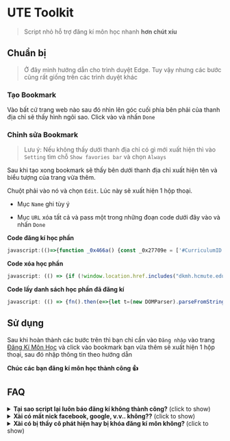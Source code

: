 # UTE Toolkit
> Script nhỏ hỗ trợ đăng kí môn học nhanh **hơn chút xíu**

## Chuẩn bị
> Ở đây mình hướng dẫn cho trình duyệt Edge. Tuy vậy nhưng các bước cũng rất giống trên các trình duyệt khác

### Tạo Bookmark

Vào bất cứ trang web nào sau đó nhìn lên góc cuối phía bên phải của thanh địa chỉ sẽ thấy hình ngôi sao. Click vào và nhấn `Done`
   
### Chỉnh sửa Bookmark

> Lưu ý: Nếu không thấy dưới thanh địa chỉ có gì mới xuất hiện thì vào `Setting` tìm chỗ `Show favories bar` và chọn `Always`

Sau khi tạo xong bookmark sẽ thấy bên dưới thanh địa chỉ xuất hiện tên và biểu tượng của trang vừa thêm. 
   
Chuột phải vào nó và chọn `Edit`. Lúc này sẽ xuất hiện 1 hộp thoại.

   * Mục `Name` ghi tùy ý

   * Mục `URL` xóa tất cả và pass một trong những đoạn code dưới đây vào và nhấn `Done`

**Code đăng kí học phần**
```javascript
javascript:(()=>{function _0x466a() {const _0x27709e = ['#CurriculumID','3199870lsaHRz','dkmh.hcmute.edu.vn','slice','split','href','.classCheckChon','application/x-www-form-urlencoded','parse','hdID','85972QsFSpT','40320XYwnNn','random','push','#id_menu2','studyUnitID','getItem','51738jdpxUb','H\xE3y \u0111\u0103ng nh\u1EADp tr\u01B0\u1EDBc khi ch\u1EA1y script','931820XiboYp','setItem','85LUwHqR','length','/DangKiNgoaiKeHoach/DanhSachLopHocPhanPost?Length=18','text','parseFromString','POST','21smqwKg','error','value','Nh\u1EADp m\xE3 l\u1EDBp h\u1ECDc ph\u1EA7n (MaMonHoc_MaLop). N\u1EBFu nh\u1EADp nhi\u1EC1u m\xF4n th\xEC ph\xE2n c\xE1ch nhau b\u1EB1ng kho\u1EA3ng tr\u1EAFng. V\xED d\u1EE5: ADNT330580_01CLC ADPL331379_03CLC','querySelectorAll','querySelector','#StudyUnitID','Kh\xF4ng t\xECm th\u1EA5y h\u1ECDc ph\u1EA7n ph\xF9 h\u1EE3p cho m\xE3 m\xF4n h\u1ECDc','same-origin','innerText','16594LfXNIf','8KqZajX','curriculumID','trim','stringify','getUTCMonth','1342503HHUeLM','disabled','replace','u0110\u0103ng k\xED kh\xF4ng th\xE0nh c\xF4ng, vui l\xF2ng \u0111\u0103ng nh\u1EADp l\u1EA1i.\nM\xE3 l\u1EDBp h\u1ECDc ph\u1EA7n:'];_0x466a = function () {return _0x27709e;};return _0x466a();}const _0xf37ab8 = _0x1e87;(function (_0x50ebe3, _0x1311e6) {const _0x4840d2 = _0x1e87,_0x1d7d28 = _0x50ebe3();while (!![]) {try {const _0x40e563 =parseInt(_0x4840d2(0x197)) / 0x1 +(parseInt(_0x4840d2(0x1ab)) / 0x2) * (parseInt(_0x4840d2(0x18d)) / 0x3) +parseInt(_0x4840d2(0x1b4)) / 0x4 +(parseInt(_0x4840d2(0x187)) / 0x5) * (parseInt(_0x4840d2(0x1b2)) / 0x6) +-parseInt(_0x4840d2(0x1ac)) / 0x7 +(parseInt(_0x4840d2(0x198)) / 0x8) * (-parseInt(_0x4840d2(0x19d)) / 0x9) +-parseInt(_0x4840d2(0x1a2)) / 0xa;if (_0x40e563 === _0x1311e6) break;else _0x1d7d28['push'](_0x1d7d28['shift']());} catch (_0x33d4b5) {_0x1d7d28['push'](_0x1d7d28['shift']());}}})(_0x466a, 0x363b0);async function a(_0x504e74) {const _0x59009d = _0x1e87;let _0x376d95 = {method: _0x59009d(0x18c),credentials: _0x59009d(0x195),headers: { 'Content-Type': _0x59009d(0x1a8) },redirect: _0x59009d(0x18e),body: new URLSearchParams({CurriculumID: _0x504e74[_0x59009d(0x199)],StudyUnitID: _0x504e74[_0x59009d(0x1b0)],hdID: _0x504e74[_0x59009d(0x1aa)],[_0x504e74['name']]: 'on'})},_0x2a15d7 = await fetch(_0x59009d(0x189), _0x376d95);return _0x2a15d7[_0x59009d(0x18a)]();}function _0x1e87(_0x57f2b2, _0x27724e) {const _0x466a48 = _0x466a();return ((_0x1e87 = function (_0x1e87a8, _0x2343ae) {_0x1e87a8 = _0x1e87a8 - 0x187;let _0x3ac03c = _0x466a48[_0x1e87a8];return _0x3ac03c;}),_0x1e87(_0x57f2b2, _0x27724e));}async function b(_0x1d4ccb) {const _0x41be8f = _0x1e87;let _0x13d808 ='/DangKiNgoaiKeHoach/DanhSachLopHocPhan/' +_0x1d4ccb +'?CurriculumID=' +_0x1d4ccb['slice'](0x3) +'&t=' +Math[_0x41be8f(0x1ad)](),_0x3158d9 = await fetch(_0x13d808, {method: 'GET',credentials: _0x41be8f(0x195),redirect: _0x41be8f(0x18e)});return _0x3158d9[_0x41be8f(0x18a)]();}function c(_0x1546a0, _0x1cfde9) {return new Promise((_0x38a8bf, _0x3db542) => {const _0x5e3503 = _0x1e87;if (!localStorage[_0x5e3503(0x1b1)](_0x1cfde9))b(_0x1546a0)['then']((_0xeb4a90) => {_0x38a8bf(d(_0xeb4a90, _0x1cfde9));})['catch'](() => {_0x3db542();});else {let _0x4aba1c = JSON[_0x5e3503(0x1a9)](localStorage['getItem'](_0x1cfde9));_0x38a8bf(Object['assign']({}, _0x4aba1c));}});}function d(_0x1cf789, _0x19a617) {const _0x5bea7b = _0x1e87;let _0xdcb43f,_0x1f3b26,_0x55d7e2 = new DOMParser()[_0x5bea7b(0x18b)](_0x1cf789, 'text/html'),_0x532529 = _0x55d7e2['querySelector'](_0x5bea7b(0x193))[_0x5bea7b(0x18f)],_0x7196fb = _0x55d7e2['querySelector'](_0x5bea7b(0x1a1))[_0x5bea7b(0x18f)],_0x28df2c = null,_0x3dce44 = [],_0x435eb2 = _0x55d7e2[_0x5bea7b(0x191)]('.trhover');for (row of _0x435eb2) {if (!0x0 === _0x28df2c) break;let _0x1332b2 = row[_0x5bea7b(0x191)]('td');if (_0x1332b2[0x2]['innerText'] == _0x19a617) {row[_0x5bea7b(0x192)](_0x5bea7b(0x1a7))[_0x5bea7b(0x19e)] ||((_0xdcb43f = row['querySelector'](_0x5bea7b(0x1a7))['id'] + '|'),(_0x1f3b26 = row[_0x5bea7b(0x192)](_0x5bea7b(0x1a7))['name']),(_0x28df2c = !0x0));break;}_0x3dce44[_0x5bea7b(0x1ae)](_0x1332b2[0x2][_0x5bea7b(0x196)]);}let _0x4038e3 = {found: _0x28df2c,studyUnitID: _0x532529,curriculumID: _0x7196fb,hdID: _0xdcb43f,name: _0x1f3b26,availableCourseCodes: _0x3dce44};return localStorage[_0x5bea7b(0x1b5)](_0x19a617, JSON[_0x5bea7b(0x19b)](_0x4038e3)), _0x4038e3;}function e() {const _0x4b1c38 = _0x1e87;let _0xc0870d = new Date(),_0x3779bf = _0xc0870d['getUTCFullYear']() % 0x64,_0x598938 = _0xc0870d[_0x4b1c38(0x19c)]();return 0xa < _0x598938 || 0x3 > _0x598938 ? --_0x3779bf + '2' : _0x3779bf + '1';}if (!location[_0xf37ab8(0x1a6)]['includes'](_0xf37ab8(0x1a3)))return void alert('B\u1EA1n h\xE3y \u0111\u0103ng nh\u1EADp v\xE0o trang dkmh.hcmute.edu.vn tr\u01B0\u1EDBc khi ch\u1EA1y script n\xE0y');if (null == document['querySelector'](_0xf37ab8(0x1af))) return void alert(_0xf37ab8(0x1b3));let f = prompt(_0xf37ab8(0x190));null == f ||'' == f ||((f = f[_0xf37ab8(0x19f)](/\s+/g, '\x20')[_0xf37ab8(0x19a)]()[_0xf37ab8(0x1a5)]('\x20')),(async function (_0x8ae8fe) {const _0x1fd171 = _0xf37ab8;let _0x10c02b,_0x1afdd9 = 0x0;for (; !_0x8ae8fe[_0x1fd171(0x188)]; ) {(courseCode = _0x8ae8fe[_0x1afdd9++ % _0x8ae8fe['length']]),(_0x10c02b = e() + courseCode['split']('_')[0x0]);try {let _0x562eaf = await c(_0x10c02b, courseCode);if (!0x1 === _0x562eaf['found'])prompt(_0x1fd171(0x194) +courseCode +'\x0aDanh\x20sách\x20học\x20phần\x20có\x20sẵn:\x20',dataFromCourse['availableCourseCodes']),_0x8ae8fe[_0x1fd171(0x1a4)](_0x1afdd9, 0x1);else {if (!0x0 === _0x562eaf['found'])try {let _0x9733ee = await a(_0x562eaf),_0x2bc171 = new DOMParser()[_0x1fd171(0x18b)](_0x9733ee,'text/html');alert(_0x2bc171[_0x1fd171(0x192)]('p')[_0x1fd171(0x196)] +'Mã\x20lớp\x20học\x20phần:\x20' +courseCode),_0x8ae8fe[_0x1fd171(0x1a4)](_0x1afdd9, 0x1);} catch (_0x3103eb) {throw _0x3103eb;} finally {}}} catch {alert(_0x1fd171(0x1a0) + courseCode);}}})(f));})();
```

**Code xóa học phần**
```javascript
javascript: (() => {if (!window.location.href.includes("dkmh.hcmute.edu.vn")) return void alert("Bạn hãy đăng nhập vào trang dkmh.hcmute.edu.vn trước khi chạy script này");if (null == document.querySelector("#id_menu2")) return void alert("Hãy đăng nhập trước khi chạy script");let n = prompt("Nhập kì học.\nVí dụ: năm học 2021-2022, kì 2 thì nhập 212");if (null == n || "" == n) return;let h = prompt("Nhập mã môn học. Nếu nhập nhiều môn thì phân cách nhau bằng khoảng trắng. Ví dụ: ADNT330580 ADPL331379");if (null == h || "" == h) return;h = h.replace(/\s+/g, " ").trim().split(" ");for (let e = 0; e < h.length; e++) XoaHocPhan(h[e])})();
```

**Code lấy danh sách học phần đã đăng kí**
```javascript
javascript: (() => {fn().then(e=>{let t=(new DOMParser).parseFromString(e,"text/html"),n=t.querySelectorAll("table");n[0].style.setProperty("background-color","white"),n[1].style.setProperty("background-color","white"),document.body.insertAdjacentElement("afterbegin",n[1]),document.body.insertAdjacentElement("afterbegin",n[0]),scroll({top:0,behavior:"smooth"})}).catch(e=>{alert("Không lấy được danh sách môn học đã đăng kí , vui lòng đăng nhập lại.")}),alert("Nhấn OK sau đó đợi một lúc sẽ có kết quả");async function fn(){let e=await fetch("/dangkithanhcong",{method:"GET",credentials:"same-origin",redirect:"error"});return e.text()}})();
```

## Sử dụng

Sau khi hoàn thành các bước trên thì bạn chỉ cần vào `Đăng nhập` vào trang [Đăng Kí Môn Học](https://dkmh.hcmute.edu.vn/) và click vào bookmark bạn vừa thêm sẽ xuất hiện 1 hộp thoại, sau đó nhập thông tin theo hướng dẫn

**Chúc các bạn đăng kí môn học thành công 👍**

## FAQ
<details>
   <summary><b>Tại sao script lại luôn báo đăng kí không thành công?</b> (click to show)</summary>
   
Đây không phải công cụ thần thánh gì, nó chỉ giúp bạn bỏ qua một số bước để giúp cho việc đăng kí trở nên nhanh hơn, phần lớn đều phải phụ thuộc vào trang web trường và tốc độ mạng của bạn.
   
</details>

<details>
   <summary><b>Xài có mất nick facebook, google, v.v.. không??</b> (click to show)</summary>
   
Đương nhiên là không. Do script được viết bằng javascript, mà javascript thì trang nào cũng có. Nếu mà dễ mất nick vậy thì các bạn vào xem phim sẽ gầy chắc có khi mất cả trăm nick rồi.
   
</details>

<details>
   <summary><b>Xài có bị thầy cô phát hiện hay bị khóa đăng kí môn không? </b> (click to show)</summary>
   
Cái này mình không chắc nhưng có thể bị, nếu các bạn spam đăng kí quá nhiều trong một lần đăng nhập thì có thể bị block. Mà chỉ có thể nếu nhà trường có triển khai chức năng phát hiện :))
   
</details>

